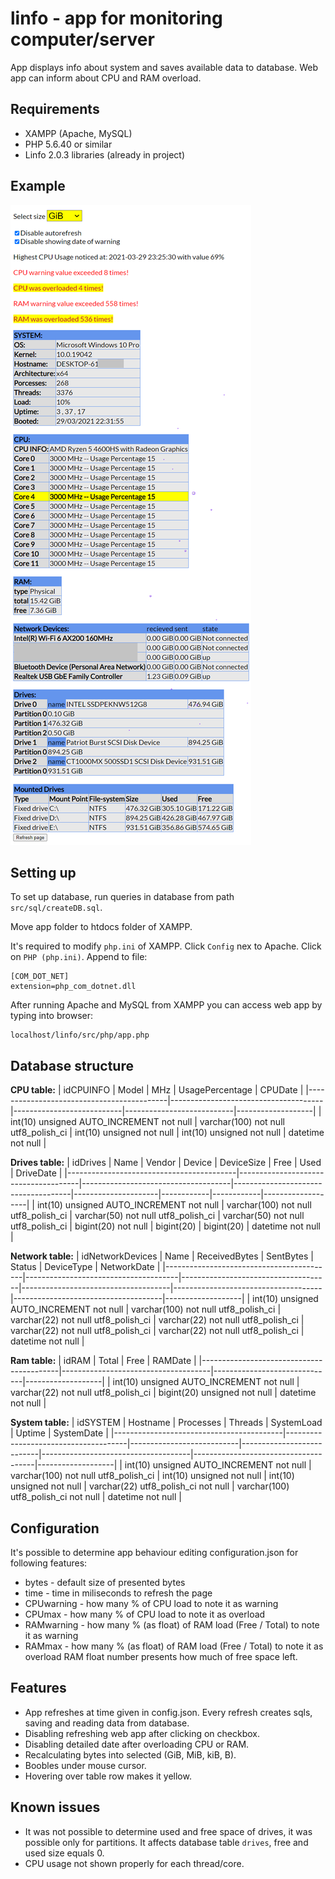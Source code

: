 # linfo - app for monitoring computer/server
App displays info about system and saves available data to database. Web app can inform about CPU and RAM overload.

## Requirements
- XAMPP (Apache, MySQL)
- PHP 5.6.40 or similar
- Linfo 2.0.3 libraries (already in project)

## Example
![app](src/img/app.png)

## Setting up
To set up database, run queries in database from path `src/sql/createDB.sql`.

Move app folder to htdocs folder of XAMPP.

It's required to modify `php.ini` of XAMPP. Click `Config` nex to Apache. Click on `PHP (php.ini)`. Append to file:
```
[COM_DOT_NET]
extension=php_com_dotnet.dll
``` 

After running Apache and MySQL from XAMPP you can access web app by typing into browser:
```
localhost/linfo/src/php/app.php
```

## Database structure

**CPU table:**
| idCPUINFO                                 | Model                                | MHz                       | UsagePercentage           | CPUDate           |
|-------------------------------------------|--------------------------------------|---------------------------|---------------------------|-------------------|
| int(10) unsigned AUTO_INCREMENT not null  | varchar(100) not null utf8_polish_ci | int(10) unsigned not null | int(10) unsigned not null | datetime not null |

**Drives table:**
| idDrives                                 | Name                                 | Vendor                              | Device                              | DeviceSize          | Free       | Used       | DriveDate         |
|------------------------------------------|--------------------------------------|-------------------------------------|-------------------------------------|---------------------|------------|------------|-------------------|
| int(10) unsigned AUTO_INCREMENT not null | varchar(100) not null utf8_polish_ci | varchar(50) not null utf8_polish_ci | varchar(50) not null utf8_polish_ci | bigint(20) not null | bigint(20) | bigint(20) | datetime not null |

**Network table:**
| idNetworkDevices                         | Name                                 | ReceivedBytes                       | SentBytes                           | Status                              | DeviceType                          | NetworkDate       |
|------------------------------------------|--------------------------------------|-------------------------------------|-------------------------------------|-------------------------------------|-------------------------------------|-------------------|
| int(10) unsigned AUTO_INCREMENT not null | varchar(100) not null utf8_polish_ci | varchar(22) not null utf8_polish_ci | varchar(22) not null utf8_polish_ci | varchar(22) not null utf8_polish_ci | varchar(22) not null utf8_polish_ci | datetime not null |

**Ram table:**
| idRAM                                    | Total                               | Free                         | RAMDate           |
|------------------------------------------|-------------------------------------|------------------------------|-------------------|
| int(10) unsigned AUTO_INCREMENT not null | varchar(22) not null utf8_polish_ci | bigint(20) unsigned not null | datetime not null |

**System table:**
| idSYSTEM                                    | Hostname                             | Processes                 | Threads                   | SystemLoad                          | Uptime                               | SystemDate        |
|------------------------------------------|--------------------------------------|---------------------------|---------------------------|-------------------------------------|--------------------------------------|-------------------|
| int(10) unsigned AUTO_INCREMENT not null | varchar(100) not null utf8_polish_ci | int(10) unsigned not null | int(10) unsigned not null | varchar(22) utf8_polish_ci not null | varchar(100) utf8_polish_ci not null | datetime not null |

## Configuration
It's possible to determine app behaviour editing configuration.json for following features:
- bytes - default size of presented bytes
- time - time in miliseconds to refresh the page
- CPUwarning - how many % of CPU load to note it as warning
- CPUmax - how many % of CPU load to note it as overload
- RAMwarning - how many % (as float) of RAM load (Free / Total) to note it as warning
- RAMmax - how many % (as float) of RAM load (Free / Total) to note it as overload
RAM float number presents how much of free space left.

## Features
- App refreshes at time given in config.json. Every refresh creates sqls, saving and reading data from database.
- Disabling refreshing web app after clicking on checkbox.
- Disabling detailed date after overloading CPU or RAM.
- Recalculating bytes into selected (GiB, MiB, kiB, B).
- Boobles under mouse cursor.
- Hovering over table row makes it yellow.

## Known issues
- It was not possible to determine used and free space of drives, it was possible only for partitions. It affects database table `drives`, free and used size equals 0.
- CPU usage not shown properly for each thread/core.